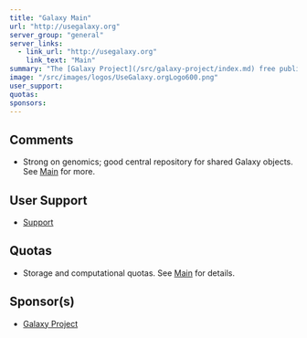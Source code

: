 ```yaml
---
title: "Galaxy Main"
url: "http://usegalaxy.org"
server_group: "general"
server_links: 
  - link_url: "http://usegalaxy.org"
    link_text: "Main"
summary: "The [Galaxy Project](/src/galaxy-project/index.md) free public server; biomedical research "
image: "/src/images/logos/UseGalaxy.orgLogo600.png"
user_support: 
quotas: 
sponsors: 
---
```


## Comments

* Strong on genomics; good central repository for shared Galaxy objects.  See [Main](/src/main/index.md) for more.

## User Support

* [Support](/src/support/index.md)

## Quotas

* Storage and computational quotas.  See [Main](/src/main/index.md) for details.

## Sponsor(s)

* [Galaxy Project](/src/galaxy-project/index.md)
